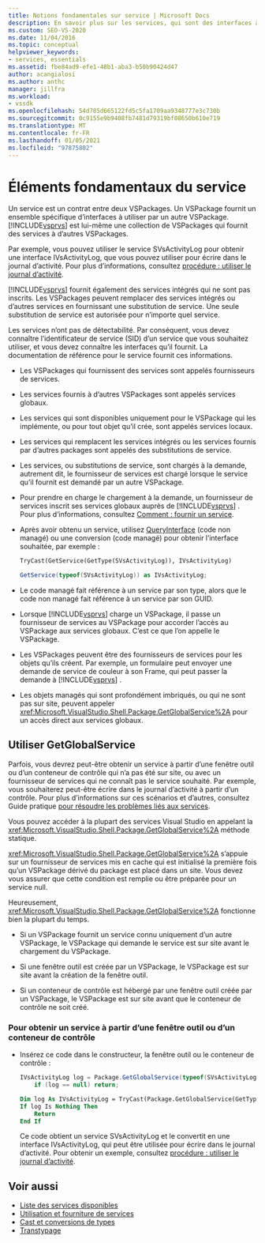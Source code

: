 ```yaml
---
title: Notions fondamentales sur service | Microsoft Docs
description: En savoir plus sur les services, qui sont des interfaces à utiliser par un autre VSPackage. Les services d’un VSPackage peuvent remplacer des services intégrés ou d’autres services.
ms.custom: SEO-VS-2020
ms.date: 11/04/2016
ms.topic: conceptual
helpviewer_keywords:
- services, essentials
ms.assetid: fbe84ad9-efe1-48b1-aba3-b50b90424d47
author: acangialosi
ms.author: anthc
manager: jillfra
ms.workload:
- vssdk
ms.openlocfilehash: 54d785d665122fd5c5fa1709aa9348777e3c730b
ms.sourcegitcommit: 0c9155e9b9408fb7481d79319bf08650b610e719
ms.translationtype: MT
ms.contentlocale: fr-FR
ms.lasthandoff: 01/05/2021
ms.locfileid: "97875802"
---
```

# <a name="service-essentials"></a>Éléments fondamentaux du service
Un service est un contrat entre deux VSPackages. Un VSPackage fournit un ensemble spécifique d’interfaces à utiliser par un autre VSPackage. [!INCLUDE[vsprvs](../../code-quality/includes/vsprvs_md.md)] est lui-même une collection de VSPackages qui fournit des services à d’autres VSPackages.

 Par exemple, vous pouvez utiliser le service SVsActivityLog pour obtenir une interface IVsActivityLog, que vous pouvez utiliser pour écrire dans le journal d’activité. Pour plus d’informations, consultez [procédure : utiliser le journal d’activité](../../extensibility/how-to-use-the-activity-log.md).

 [!INCLUDE[vsprvs](../../code-quality/includes/vsprvs_md.md)] fournit également des services intégrés qui ne sont pas inscrits. Les VSPackages peuvent remplacer des services intégrés ou d’autres services en fournissant une substitution de service. Une seule substitution de service est autorisée pour n’importe quel service.

 Les services n’ont pas de détectabilité. Par conséquent, vous devez connaître l’identificateur de service (SID) d’un service que vous souhaitez utiliser, et vous devez connaître les interfaces qu’il fournit. La documentation de référence pour le service fournit ces informations.

- Les VSPackages qui fournissent des services sont appelés fournisseurs de services.

- Les services fournis à d’autres VSPackages sont appelés services globaux.

- Les services qui sont disponibles uniquement pour le VSPackage qui les implémente, ou pour tout objet qu’il crée, sont appelés services locaux.

- Les services qui remplacent les services intégrés ou les services fournis par d’autres packages sont appelés des substitutions de service.

- Les services, ou substitutions de service, sont chargés à la demande, autrement dit, le fournisseur de services est chargé lorsque le service qu’il fournit est demandé par un autre VSPackage.

- Pour prendre en charge le chargement à la demande, un fournisseur de services inscrit ses services globaux auprès de [!INCLUDE[vsprvs](../../code-quality/includes/vsprvs_md.md)] . Pour plus d’informations, consultez [Comment : fournir un service](../../extensibility/how-to-provide-a-service.md).

- Après avoir obtenu un service, utilisez [QueryInterface](/cpp/atl/queryinterface) (code non managé) ou une conversion (code managé) pour obtenir l’interface souhaitée, par exemple :

  ```vb
  TryCast(GetService(GetType(SVsActivityLog)), IVsActivityLog)
  ```

  ```csharp
  GetService(typeof(SVsActivityLog)) as IVsActivityLog;
  ```

- Le code managé fait référence à un service par son type, alors que le code non managé fait référence à un service par son GUID.

- Lorsque [!INCLUDE[vsprvs](../../code-quality/includes/vsprvs_md.md)] charge un VSPackage, il passe un fournisseur de services au VSPackage pour accorder l’accès au VSPackage aux services globaux. C’est ce que l’on appelle le VSPackage.

- Les VSPackages peuvent être des fournisseurs de services pour les objets qu’ils créent. Par exemple, un formulaire peut envoyer une demande de service de couleur à son Frame, qui peut passer la demande à [!INCLUDE[vsprvs](../../code-quality/includes/vsprvs_md.md)] .

- Les objets managés qui sont profondément imbriqués, ou qui ne sont pas sur site, peuvent appeler <xref:Microsoft.VisualStudio.Shell.Package.GetGlobalService%2A> pour un accès direct aux services globaux.

<a name="how-to-use-getglobalservice"></a>

## <a name="use-getglobalservice"></a>Utiliser GetGlobalService

Parfois, vous devrez peut-être obtenir un service à partir d’une fenêtre outil ou d’un conteneur de contrôle qui n’a pas été sur site, ou avec un fournisseur de services qui ne connaît pas le service souhaité. Par exemple, vous souhaiterez peut-être écrire dans le journal d’activité à partir d’un contrôle. Pour plus d’informations sur ces scénarios et d’autres, consultez Guide pratique [pour résoudre les problèmes liés aux services](../../extensibility/how-to-troubleshoot-services.md).

Vous pouvez accéder à la plupart des services Visual Studio en appelant la <xref:Microsoft.VisualStudio.Shell.Package.GetGlobalService%2A> méthode statique.

<xref:Microsoft.VisualStudio.Shell.Package.GetGlobalService%2A> s’appuie sur un fournisseur de services mis en cache qui est initialisé la première fois qu’un VSPackage dérivé du package est placé dans un site. Vous devez vous assurer que cette condition est remplie ou être préparée pour un service null.

Heureusement, <xref:Microsoft.VisualStudio.Shell.Package.GetGlobalService%2A> fonctionne bien la plupart du temps.

- Si un VSPackage fournit un service connu uniquement d’un autre VSPackage, le VSPackage qui demande le service est sur site avant le chargement du VSPackage.

- Si une fenêtre outil est créée par un VSPackage, le VSPackage est sur site avant la création de la fenêtre outil.

- Si un conteneur de contrôle est hébergé par une fenêtre outil créée par un VSPackage, le VSPackage est sur site avant que le conteneur de contrôle ne soit créé.

### <a name="to-get-a-service-from-within-a-tool-window-or-control-container"></a>Pour obtenir un service à partir d’une fenêtre outil ou d’un conteneur de contrôle

- Insérez ce code dans le constructeur, la fenêtre outil ou le conteneur de contrôle :

    ```csharp
    IVsActivityLog log = Package.GetGlobalService(typeof(SVsActivityLog)) as IVsActivityLog;
        if (log == null) return;
    ```

    ```vb
    Dim log As IVsActivityLog = TryCast(Package.GetGlobalService(GetType(SVsActivityLog)), IVsActivityLog)
    If log Is Nothing Then
        Return
    End If
    ```

    Ce code obtient un service SVsActivityLog et le convertit en une interface IVsActivityLog, qui peut être utilisée pour écrire dans le journal d’activité. Pour obtenir un exemple, consultez [procédure : utiliser le journal d’activité](../../extensibility/how-to-use-the-activity-log.md).

## <a name="see-also"></a>Voir aussi

- [Liste des services disponibles](../../extensibility/internals/list-of-available-services.md)
- [Utilisation et fourniture de services](../../extensibility/using-and-providing-services.md)
- [Cast et conversions de types](/dotnet/csharp/programming-guide/types/casting-and-type-conversions)
- [Transtypage](/cpp/cpp/casting)
